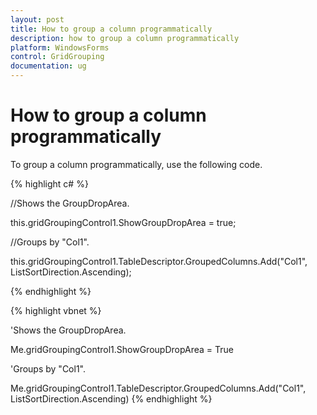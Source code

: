 ```yaml
---
layout: post
title: How to group a column programmatically
description: how to group a column programmatically
platform: WindowsForms
control: GridGrouping
documentation: ug
---
```


# How to group a column programmatically

To group a column programmatically, use the following code.

{% highlight c# %}



//Shows the GroupDropArea.

this.gridGroupingControl1.ShowGroupDropArea = true;

//Groups by "Col1".

this.gridGroupingControl1.TableDescriptor.GroupedColumns.Add("Col1", ListSortDirection.Ascending);

{% endhighlight  %}

{% highlight vbnet %}



'Shows the GroupDropArea.

Me.gridGroupingControl1.ShowGroupDropArea = True

'Groups by "Col1".

Me.gridGroupingControl1.TableDescriptor.GroupedColumns.Add("Col1", ListSortDirection.Ascending)
{% endhighlight  %}